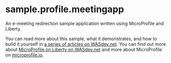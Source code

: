 # sample.profile.meetingapp
An e-meeting redirection sample application written using MicroProfile and Liberty.

You can read more about this sample, what it demonstrates, and how to build it yourself in [a series of articles on WASdev.net](https://developer.ibm.com/wasdev/docs/writing-simple-microprofile-application/). You can find out more about [MicroProfile on Liberty on WASdev.net](https://developer.ibm.com/wasdev/docs/microprofile/) and more about MicroProfile on [microprofile.io](http://microprofile.io/).
